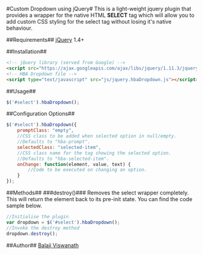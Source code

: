 #Custom Dropdown using jQuery#
This is a light-weight jquery plugin that provides a wrapper for the native HTML **SELECT** tag which will allow you to add custom CSS styling for the select tag without losing it's native behaviour.

##Requirements##
[jQuery](https://jquery.com) 1.4+

##Installation##
```html
<!-- jQuery library (served from Google) -->
<script src="https://ajax.googleapis.com/ajax/libs/jquery/1.11.3/jquery.min.js"></script>
<!-- HBA Dropdown file -->
<script type="text/javascript" src="js/jquery.hbaDropdown.js"></script>
```
##Usage##
```javascript
$('#select').hbaDropdown();
```
##Configuration Options##
```javascript
$('#select').hbaDropdown({
    promptClass: "empty",
    //CSS class to be added when selected option in null/empty. 
    //Defaults to "hba-prompt".
    selectedClass: "selected-item",
    //CSS class name for the tag showing the selected option. 
    //Defaults to "hba-selected-item".
    onChange: function(element, value, text) {
        //Code to be executed on changing an option.
    }
});
```
##Methods##
###destroy()###
Removes the select wrapper completely. This will return the element back to its pre-init state. You can find the code sample below.
```javascript
//Initialise the plugin
var dropdown = $('#select').hbaDropdown();
//Invoke the destroy method
dropdown.destroy();
```

##Author##
[Balaji Viswanath](https://github.com/balajigans)
